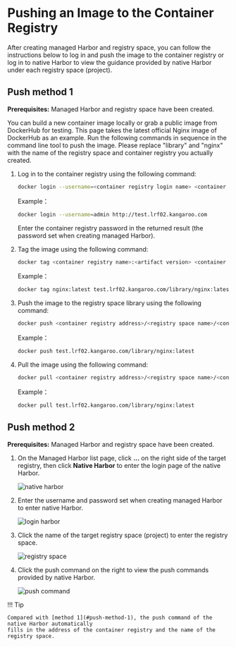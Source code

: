 # Pushing an Image to the Container Registry

After creating managed Harbor and registry space, you can follow the instructions below to log in and push the image to 
the container registry or log in to native Harbor to view the guidance provided by native Harbor under each registry space (project).

## Push method 1

**Prerequisites:** Managed Harbor and registry space have been created.

You can build a new container image locally or grab a public image from DockerHub for testing. This page takes 
the latest official Nginx image of DockerHub as an example. Run the following commands in sequence in the 
command line tool to push the image. Please replace "library" and "nginx" with the name of the registry space 
and container registry you actually created.

1. Log in to the container registry using the following command:

    ```bash
    docker login --username=<container registry login name> <container registry address>
    ```

    Example：

    ```bash
    docker login --username=admin http://test.lrf02.kangaroo.com
    ```

    Enter the container registry password in the returned result (the password set when creating managed Harbor).

2. Tag the image using the following command:

    ```bash
    docker tag <container registry name>:<artifact version> <container registry address>/<registry space name>/<container registry name>:<artifact version>
    ```

    Example：

    ```bash
    docker tag nginx:latest test.lrf02.kangaroo.com/library/nginx:latest
    ```

3. Push the image to the registry space library using the following command:

    ```bash
    docker push <container registry address>/<registry space name>/<container registry name>:<artifact version>
    ```

    Example：

    ```bash
    docker push test.lrf02.kangaroo.com/library/nginx:latest
    ```

4. Pull the image using the following command:

    ```bash
    docker pull <container registry address>/<registry space name>/<container registry name>:<artifact version>
    ```

    Example：

    ```bash
    docker pull test.lrf02.kangaroo.com/library/nginx:latest
    ```

## Push method 2

**Prerequisites:** Managed Harbor and registry space have been created.

1. On the Managed Harbor list page, click __...__ on the right side of the target registry,
   then click __Native Harbor__ to enter the login page of the native Harbor.

    ![native harbor](https://docs.daocloud.io/daocloud-docs-images/docs/en/docs/kangaroo/images/push01.png)

2. Enter the username and password set when creating managed Harbor to enter native Harbor.

    ![login harbor](https://docs.daocloud.io/daocloud-docs-images/docs/en/docs/kangaroo/images/push02.png)

3. Click the name of the target registry space (project) to enter the registry space.

    ![registry space](https://docs.daocloud.io/daocloud-docs-images/docs/en/docs/kangaroo/images/push03.png)

4. Click the push command on the right to view the push commands provided by native Harbor.

    ![push command](https://docs.daocloud.io/daocloud-docs-images/docs/en/docs/kangaroo/images/push03.png)

!!! Tip

    Compared with [method 1](#push-method-1), the push command of the native Harbor automatically
    fills in the address of the container registry and the name of the registry space.
